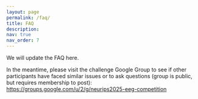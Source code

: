```yaml
---
layout: page
permalink: /faq/
title: FAQ
description:
nav: true
nav_order: 7
---
```


We will update the FAQ here.

In the meantime, please visit the challenge Google Group to see if other participants have faced similar issues or to ask questions (group is public, but requires membership to post): https://groups.google.com/u/2/g/neurips2025-eeg-competition